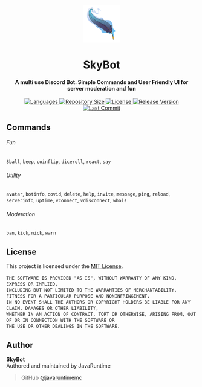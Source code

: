 <p align="center">
    <img src=".github/READMEicon.png" width="100" height="100"/>
</p>
<h1 align="center">
    SkyBot
    <br>
</h1>
<h4 align="center">A multi use Discord Bot. Simple Commands and User Friendly UI for server moderation and fun</h4>
<p align="center">
    <a href="https://img.shields.io/github/languages/top/javaruntimemc/skyelements">
        <img alt="Languages" src="https://img.shields.io/github/languages/top/javaruntimemc/skyelements">
    </a>
    <a href="https://img.shields.io/github/repo-size/javaruntimemc/skyelements">
  	    <img alt="Repository Size" src="https://img.shields.io/github/repo-size/javaruntimemc/skyelements">
    </a>
    <a href="https://img.shields.io/github/license/javaruntimemc/skyelements">
        <img alt="License" src="https://img.shields.io/github/license/javaruntimemc/skyelements">
    </a>
    <a href="https://img.shields.io/github/v/release/javaruntimemc/skyelements?include_prereleases">
        <img alt="Release Version" src="https://img.shields.io/github/v/release/javaruntimemc/skyelements?include_prereleases">
    </a>
    <a href="https://img.shields.io/github/last-commit/javaruntimemc/skyelements">
        <img alt="Last Commit" src="https://img.shields.io/github/last-commit/javaruntimemc/skyelements">
    </a>
</p>

## Commands
###### Fun
`8ball`, `beep`, `coinflip`, `diceroll`, `react`, `say`

###### Utility 
`avatar`, `botinfo`, `covid`, `delete`, `help`, `invite`, `message`, `ping`, `reload`, `serverinfo`, `uptime`, `vconnect`, `vdisconnect`, `whois`

###### Moderation
`ban`, `kick`, `nick`, `warn`

## License
This project is licensed under the [MIT License](https://github.com/javaruntimemc/skybot/blob/master/LICENSE).

```
THE SOFTWARE IS PROVIDED "AS IS", WITHOUT WARRANTY OF ANY KIND, EXPRESS OR IMPLIED, 
INCLUDING BUT NOT LIMITED TO THE WARRANTIES OF MERCHANTABILITY, FITNESS FOR A PARTICULAR PURPOSE AND NONINFRINGEMENT. 
IN NO EVENT SHALL THE AUTHORS OR COPYRIGHT HOLDERS BE LIABLE FOR ANY CLAIM, DAMAGES OR OTHER LIABILITY, 
WHETHER IN AN ACTION OF CONTRACT, TORT OR OTHERWISE, ARISING FROM, OUT OF OR IN CONNECTION WITH THE SOFTWARE OR 
THE USE OR OTHER DEALINGS IN THE SOFTWARE.
```

## Author
**SkyBot**  
Authored and maintained by JavaRuntime
> GitHub [@javaruntimemc](https://github.com/javaruntimemc)